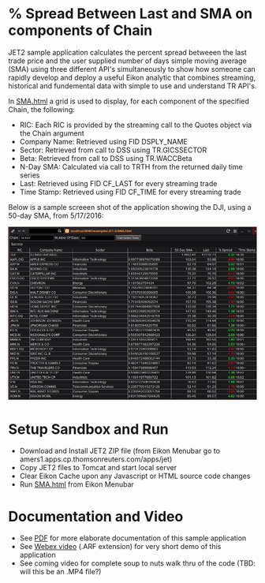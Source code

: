 # % Spread Between Last and SMA on components of Chain

JET2 sample application calculates the percent spread betweeen the last trade price and the user supplied number of days simple moving average (SMA) using three different API's simultaneously to show how someone can rapidly develop and deploy a useful Eikon analytic that combines streaming, historical and fundemental data with simple to use and understand TR API's.  

In [SMA.html](SMA.html) a grid is used to display, for each component of the specified Chain, the following:

- RIC: Each RIC is provided by the streaming call to the Quotes object via the Chain argument
- Company Name:  Retrieved using FID DSPLY_NAME
- Sector: Retrieved from call to DSS using TR.GICSSECTOR
- Beta:  Retrieved from call to DSS using TR.WACCBeta
- N-Day SMA:  Calculated via call to TRTH from the returned daily time series
- Last:  Retrieved using FID CF_LAST for every streaming trade
- Time Stamp:  Retrieved using FID CF_TIME for every streaming trade

Below is a sample screeen shot of the application showing the DJI, using a 50-day SMA, from 5/17/2016:

![](screenShot-DJI-50-20160517.jpg)

# Setup Sandbox and Run

- Download and Install JET2 ZIP file (from Eikon Menubar go to amers1.apps.cp.thomsonreuters.com/apps/jet)
- Copy JET2 files to Tomcat and start local server
- Clear Eikon Cache upon any Javascript or HTML source code changes
- Run [SMA.html](SMA.html) from Eikon Menubar

# Documentation and Video

- See [PDF](JET2-Chain-Spread-SMA-Last.pdf) for more elaborate documentation of this sample application
- See [Webex video](JET2-Chain-Spread-SMA-Last.arf) (.ARF extension) for very short demo of this application
- See coming video for complete soup to nuts walk thru of the code (TBD:  will this be an .MP4 file?)
